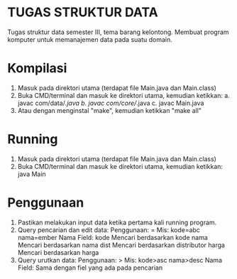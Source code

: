# TUGAS STRUKTUR DATA
Tugas struktur data semester III, tema barang kelontong.
Membuat program komputer untuk memanajemen data pada suatu domain.

# Kompilasi
1. Masuk pada direktori utama (terdapat file Main.java dan Main.class)
2. Buka CMD/terminal dan masuk ke direktori utama, kemudian ketikkan:
    a. javac com/data/*.java
    b. javac com/core/*.java
    c. javac Main.java
3. Atau dengan menginstal "make", kemudian ketikkan "make all"

# Running
1. Masuk pada direktori utama (terdapat file Main.java dan Main.class)
2. Buka CMD/terminal dan masuk ke direktori utama, kemudian ketikkan:
    java Main
    
# Penggunaan
1. Pastikan melakukan input data ketika pertama kali running program.
2. Query pencarian dan edit data:
    Penggunaan:
      <nama field>=<nilai yang dicari>
    Mis:
      kode=abc
      nama=ember
    Nama Field:
      kode    Mencari berdasarkan kode
      nama    Mencari berdasarkan nama
      dist    Mencari berdasarkan distributor
      harga   Mencari berdasarkan harga
3. Query urutkan data:
    Penggunaan:
      <nama field>><jenis pengurutan>
    Mis:
      kode>asc
      nama>desc
    Nama Field:
      Sama dengan fiel yang ada pada pencarian
